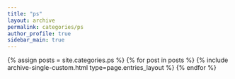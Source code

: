 ```yaml
---
title: "ps"
layout: archive
permalink: categories/ps
author_profile: true
sidebar_main: true
---
```


{% assign posts = site.categories.ps %}
{% for post in posts %} {% include archive-single-custom.html type=page.entries_layout %} {% endfor %}
    
